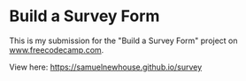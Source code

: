 # Build a Survey Form

This is my submission for the "Build a Survey Form" project on www.freecodecamp.com.

View here: https://samuelnewhouse.github.io/survey
